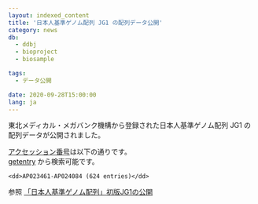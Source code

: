 ```yaml
---
layout: indexed_content
title: '日本人基準ゲノム配列 JG1 の配列データ公開'
category: news
db:
  - ddbj
  - bioproject
  - biosample

tags:
  - データ公開

date: 2020-09-28T15:00:00
lang: ja
---
```


<p>東北メディカル・メガバンク機構から登録された日本人基準ゲノム配列 JG1 の配列データが公開されました。</p>

<p><a href="" /documents/accessions.html"">アクセッション番号</a>は以下の通りです。<br><a href="" http://getentry.ddbj.nig.ac.jp/top-j.html"">getentry</a> から検索可能です。</p>

<dl>

    <dd>AP023461-AP024084 (624 entries)</dd>
</dl>

<p>参照 <a href="https://www.tohoku.ac.jp/japanese/2019/02/press-20190225-02-JRGA-web.html">「日本人基準ゲノム配列」初版JG1の公開</a></p>
